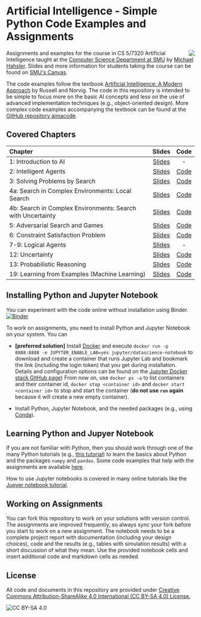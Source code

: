 <!-- #region -->
# Artificial Intelligence - Simple Python Code Examples and Assignments

<img src="http://aima.cs.berkeley.edu/cover2.jpg" align="right">


Assignments and examples for the course in CS 5/7320 Artificial Intelligence taught at the 
[Computer Science Department at SMU](https://www.smu.edu/Lyle/Academics/Departments/CS) by [Michael Hahsler](https://michael.hahsler.net/). Slides and more information for students taking the course can be found on 
[SMU's Canvas](https://www.smu.edu/OIT/Services/Canvas).


The code examples follow the textbook [Artificial Intelligence: A Modern Approach](http://aima.cs.berkeley.edu/) by Russell and Norvig. The code in this repository is intended to be simple to focus more on the basic AI concepts and less on the use of advanced implementation techniques (e.g., object-oriented design).
More complex code examples accompanying the textbook can be found at the [GitHub repository aimacode](https://github.com/aimacode).  

## Covered Chapters

| Chapter | Slides | Code |
| :-------| :----: | :--: |
| 1: Introduction to AI | [Slides](https://mhahsler.github.io/CS7320-AI/slides/01_intro.pdf) | - | 
| 2: Intelligent Agents | [Slides](https://mhahsler.github.io/CS7320-AI/slides/02_agents.pdf) | [Code](Agents) | 
| 3: Solving Problems by Search | [Slides](https://mhahsler.github.io/CS7320-AI/slides/03_search.pdf) | [Code](Search) |
| 4a: Search in Complex Environments: Local Search | [Slides](https://mhahsler.github.io/CS7320-AI/slides/04_local_search.pdf) | [Code](Local_Search) |
| 4b: Search in Complex Environments: Search with Uncertainty | [Slides](https://mhahsler.github.io/CS7320-AI/slides/04_search_with_uncertainty.pdf) | [Code](Games) |
| 5: Adversarial Search and Games | [Slides](https://mhahsler.github.io/CS7320-AI/slides/05_games.pdf) | [Code](Games) |
| 6: Constraint Satisfaction Problem | [Slides](https://mhahsler.github.io/CS7320-AI/slides/06_CSP.pdf) | [Code](CSP) |
| 7-9: Logical Agents | [Slides](https://mhahsler.github.io/CS7320-AI/slides/07_logic.pdf) | - |
| 12: Uncertainty | [Slides](https://mhahsler.github.io/CS7320-AI/slides/12_uncertainty.pdf) | [Code](Uncertainty) |
| 13: Probabilistic Reasoning | [Slides](https://mhahsler.github.io/CS7320-AI/slides/13_bayes_nets.pdf) | [Code](Uncertainty) |
| 19: Learning from Examples (Machine Learning) | [Slides](https://mhahsler.github.io/CS7320-AI/slides/19_ML_intro.pdf) | [Code](ML) |

## Installing Python and Jupyter Notebook

You can experiment with the code online without installation using Binder. 
[![Binder](https://mybinder.org/badge_logo.svg)](https://mybinder.org/v2/gh/mhahsler/CS7320-AI/HEAD)

To work on assignments, you need to install Python and Jupyter Notebook on your system. You can 
* __[preferred solution]__ Install [Docker](https://www.docker.com/products/docker-desktop) and 
execute `docker run -p 8888:8888 -e JUPYTER_ENABLE_LAB=yes jupyter/datascience-notebook` to download and create a container that runs
Jupyter Lab and bookmark the link (including the login token) that you get during installation. 
Details and configuration options can be found on the [Jupyter Docker stack GitHub page](https://github.com/jupyter/docker-stacks)) 
From now on, use `docker ps -a` to list containers and their container id, `docker stop <container id>` and `docker start <container id>` to stop and start the container (**do not use `run` again** because it will create a new empty container).

* Install Python, Jupyter Notebook, and the needed packages (e.g., using [Conda](https://www.conda.io/)).

## Learning Python and Jupyer Notebook

If you are not familiar with Python, then you should work through one of the many Python tutorials (e.g., [this tutorial](https://www.w3schools.com/python/default.asp)) to learn the basics about Python and the packages `numpy` and `pandas`. Some code examples that help with the assignments are available [here](Python_Code_Examples).

How to use Jupyter notebooks is covered in many online tutorials like the [Jupyer notebook tutorial](https://www.dataquest.io/blog/jupyter-notebook-tutorial/).

## Working on Assignments

You can fork this repository to work on your solutions with version control.
The assignments are improved frequently, so always sync your fork before you start to work on a new assignment.
The notebook needs to be a complete project report with documentation (including your design choices), code and the results (e.g., tables with simulation results) with a short discussion of what they mean. Use the provided notebook cells and insert additional code and markdown cells as needed.

## License
All code and documents in this repository are provided under [Creative Commons Attribution-ShareAlike 4.0 International (CC BY-SA 4.0) License.](https://creativecommons.org/licenses/by-sa/4.0/)

![CC BY-SA 4.0](https://licensebuttons.net/l/by-sa/3.0/88x31.png)
<!-- #endregion -->
